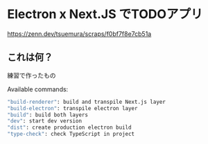 # Electron x Next.JS でTODOアプリ

https://zenn.dev/tsuemura/scraps/f0bf7f8e7cb51a
## これは何？

練習で作ったもの

Available commands:

```bash
"build-renderer": build and transpile Next.js layer
"build-electron": transpile electron layer
"build": build both layers
"dev": start dev version
"dist": create production electron build
"type-check": check TypeScript in project
```
